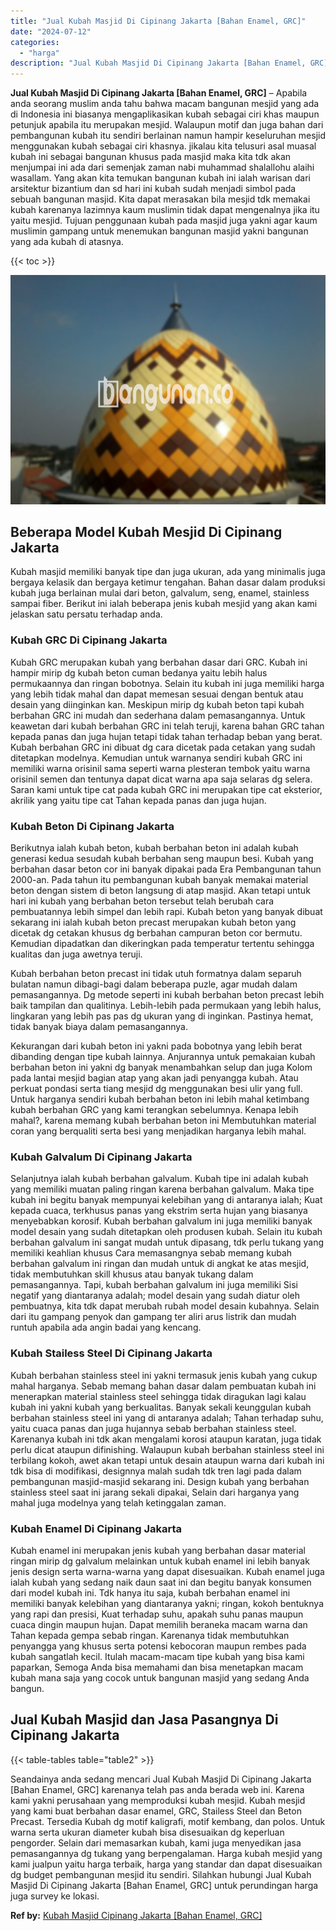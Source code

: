 ```yaml
---
title: "Jual Kubah Masjid Di Cipinang Jakarta [Bahan Enamel, GRC]"
date: "2024-07-12"
categories: 
  - "harga"
description: "Jual Kubah Masjid Di Cipinang Jakarta [Bahan Enamel, GRC]. Seandainya anda sedang mencari Jual Kubah Masjid Di Cipinang Jakarta [Bahan Enamel, GRC] karenan..."
---
```


**Jual Kubah Masjid Di Cipinang Jakarta \[Bahan Enamel, GRC\]** – Apabila anda seorang muslim anda tahu bahwa macam bangunan mesjid yang ada di Indonesia ini biasanya mengaplikasikan kubah sebagai ciri khas maupun petunjuk apabila itu merupakan mesjid. Walaupun motif dan juga bahan dari pembangunan kubah itu sendiri berlainan namun hampir keseluruhan mesjid menggunakan kubah sebagai ciri khasnya. jikalau kita telusuri asal muasal kubah ini sebagai bangunan khusus pada masjid maka kita tdk akan menjumpai ini ada dari semenjak zaman nabi muhammad shalallohu alaihi wasallam. Yang akan kita temukan bangunan kubah ini ialah warisan dari arsitektur bizantium dan sd hari ini kubah sudah menjadi simbol pada sebuah bangunan masjid. Kita dapat merasakan bila mesjid tdk memakai kubah karenanya lazimnya kaum muslimin tidak dapat mengenalnya jika itu yaitu mesjid. Tujuan penggunaan kubah pada masjid juga yakni agar kaum muslimin gampang untuk menemukan bangunan masjid yakni bangunan yang ada kubah di atasnya.

{{< toc >}}

![Jual Kubah Masjid Di Cipinang Jakarta [Bahan Enamel, GRC]](/images/jual-kubah-masjid-37.png)

## Beberapa Model Kubah Mesjid Di Cipinang Jakarta

Kubah masjid memiliki banyak tipe dan juga ukuran, ada yang minimalis juga bergaya kelasik dan bergaya ketimur tengahan. Bahan dasar dalam produksi kubah juga berlainan mulai dari beton, galvalum, seng, enamel, stainless sampai fiber. Berikut ini ialah beberapa jenis kubah mesjid yang akan kami jelaskan satu persatu terhadap anda.

### Kubah GRC Di Cipinang Jakarta

Kubah GRC merupakan kubah yang berbahan dasar dari GRC. Kubah ini hampir mirip dg kubah beton cuman bedanya yaitu lebih halus permukaannya dan ringan bobotnya. Selain itu kubah ini juga memiliki harga yang lebih tidak mahal dan dapat memesan sesuai dengan bentuk atau desain yang diinginkan kan. Meskipun mirip dg kubah beton tapi kubah berbahan GRC ini mudah dan sederhana dalam pemasangannya. Untuk keawetan dari kubah berbahan GRC ini telah teruji, karena bahan GRC tahan kepada panas dan juga hujan tetapi tidak tahan terhadap beban yang berat. Kubah berbahan GRC ini dibuat dg cara dicetak pada cetakan yang sudah ditetapkan modelnya. Kemudian untuk warnanya sendiri kubah GRC ini memiliki warna orisinil sama seperti warna plesteran tembok yaitu warna orisinil semen dan tentunya dapat dicat warna apa saja selaras dg selera. Saran kami untuk tipe cat pada kubah GRC ini merupakan tipe cat eksterior, akrilik yang yaitu tipe cat Tahan kepada panas dan juga hujan.

### Kubah Beton Di Cipinang Jakarta

Berikutnya ialah kubah beton, kubah berbahan beton ini adalah kubah generasi kedua sesudah kubah berbahan seng maupun besi. Kubah yang berbahan dasar beton cor ini banyak dipakai pada Era Pembangunan tahun 2000-an. Pada tahun itu pembangunan kubah banyak memakai material beton dengan sistem di beton langsung di atap masjid. Akan tetapi untuk hari ini kubah yang berbahan beton tersebut telah berubah cara pembuatannya lebih simpel dan lebih rapi. Kubah beton yang banyak dibuat sekarang ini ialah kubah beton precast merupakan kubah beton yang dicetak dg cetakan khusus dg berbahan campuran beton cor bermutu. Kemudian dipadatkan dan dikeringkan pada temperatur tertentu sehingga kualitas dan juga awetnya teruji.

Kubah berbahan beton precast ini tidak utuh formatnya dalam separuh bulatan namun dibagi-bagi dalam beberapa puzle, agar mudah dalam pemasangannya. Dg metode seperti ini kubah berbahan beton precast lebih baik tampilan dan qualitinya. Lebih-lebih pada permukaan yang lebih halus, lingkaran yang lebih pas pas dg ukuran yang di inginkan. Pastinya hemat, tidak banyak biaya dalam pemasangannya.

Kekurangan dari kubah beton ini yakni pada bobotnya yang lebih berat dibanding dengan tipe kubah lainnya. Anjurannya untuk pemakaian kubah berbahan beton ini yakni dg banyak menambahkan selup dan juga Kolom pada lantai mesjid bagian atap yang akan jadi penyangga kubah. Atau perkuat pondasi serta tiang mesjid dg menggunakan besi ulir yang full. Untuk harganya sendiri kubah berbahan beton ini lebih mahal ketimbang kubah berbahan GRC yang kami terangkan sebelumnya. Kenapa lebih mahal?, karena memang kubah berbahan beton ini Membutuhkan material coran yang berqualiti serta besi yang menjadikan harganya lebih mahal.

### Kubah Galvalum Di Cipinang Jakarta

Selanjutnya ialah kubah berbahan galvalum. Kubah tipe ini adalah kubah yang memiliki muatan paling ringan karena berbahan galvalum. Maka tipe kubah ini begitu banyak mempunyai kelebihan yang di antaranya ialah; Kuat kepada cuaca, terkhusus panas yang ekstrim serta hujan yang biasanya menyebabkan korosif. Kubah berbahan galvalum ini juga memiliki banyak model desain yang sudah ditetapkan oleh produsen kubah. Selain itu kubah berbahan galvalum ini sangat mudah untuk dipasang, tdk perlu tukang yang memiliki keahlian khusus Cara memasangnya sebab memang kubah berbahan galvalum ini ringan dan mudah untuk di angkat ke atas mesjid, tidak membutuhkan skill khusus atau banyak tukang dalam pemasangannya. Tapi, kubah berbahan galvalum ini juga memiliki Sisi negatif yang diantaranya adalah; model desain yang sudah diatur oleh pembuatnya, kita tdk dapat merubah rubah model desain kubahnya. Selain dari itu gampang penyok dan gampang ter aliri arus listrik dan mudah runtuh apabila ada angin badai yang kencang.

### Kubah Stailess Steel Di Cipinang Jakarta

Kubah berbahan stainless steel ini yakni termasuk jenis kubah yang cukup mahal harganya. Sebab memang bahan dasar dalam pembuatan kubah ini menerapkan material stainless steel sehingga tidak diragukan lagi kalau kubah ini yakni kubah yang berkualitas. Banyak sekali keunggulan kubah berbahan stainless steel ini yang di antaranya adalah; Tahan terhadap suhu, yaitu cuaca panas dan juga hujannya sebab berbahan stainless steel. Karenanya kubah ini tdk akan mengalami korosi ataupun karatan, juga tidak perlu dicat ataupun difinishing. Walaupun kubah berbahan stainless steel ini terbilang kokoh, awet akan tetapi untuk desain ataupun warna dari kubah ini tdk bisa di modifikasi, designnya malah sudah tdk tren lagi pada dalam pembangunan masjid-masjid sekarang ini. Design kubah yang berbahan stainless steel saat ini jarang sekali dipakai, Selain dari harganya yang mahal juga modelnya yang telah ketinggalan zaman.

### Kubah Enamel Di Cipinang Jakarta

Kubah enamel ini merupakan jenis kubah yang berbahan dasar material ringan mirip dg galvalum melainkan untuk kubah enamel ini lebih banyak jenis design serta warna-warna yang dapat disesuaikan. Kubah enamel juga ialah kubah yang sedang naik daun saat ini dan begitu banyak konsumen dari model kubah ini. Tdk hanya itu saja, kubah berbahan enamel ini memiliki banyak kelebihan yang diantaranya yakni; ringan, kokoh bentuknya yang rapi dan presisi, Kuat terhadap suhu, apakah suhu panas maupun cuaca dingin maupun hujan. Dapat memilih beraneka macam warna dan Tahan kepada gempa sebab ringan. Karenanya tidak membutuhkan penyangga yang khusus serta potensi kebocoran maupun rembes pada kubah sangatlah kecil. Itulah macam-macam tipe kubah yang bisa kami paparkan, Semoga Anda bisa memahami dan bisa menetapkan macam kubah mana saja yang cocok untuk bangunan masjid yang sedang Anda bangun.

## Jual Kubah Masjid dan Jasa Pasangnya Di Cipinang Jakarta

{{< table-tables table="table2" >}}

Seandainya anda sedang mencari Jual Kubah Masjid Di Cipinang Jakarta \[Bahan Enamel, GRC\] karenanya telah pas anda berada web ini. Karena kami yakni perusahaan yang memproduksi kubah mesjid. Kubah mesjid yang kami buat berbahan dasar enamel, GRC, Stailess Steel dan Beton Precast. Tersedia Kubah dg motif kaligrafi, motif kembang, dan polos. Untuk warna serta ukuran diameter kubah bisa disesuaikan dg keperluan pengorder. Selain dari memasarkan kubah, kami juga menyedikan jasa pemasangannya dg tukang yang berpengalaman. Harga kubah mesjid yang kami jualpun yaitu harga terbaik, harga yang standar dan dapat disesuaikan dg budget pembangunan mesjid itu sendiri. Silahkan hubungi Jual Kubah Masjid Di Cipinang Jakarta \[Bahan Enamel, GRC\] untuk perundingan harga juga survey ke lokasi.

**Ref by:** [Kubah Masjid Cipinang Jakarta [Bahan Enamel, GRC]](https://id.wikipedia.org/wiki/Kubah)
